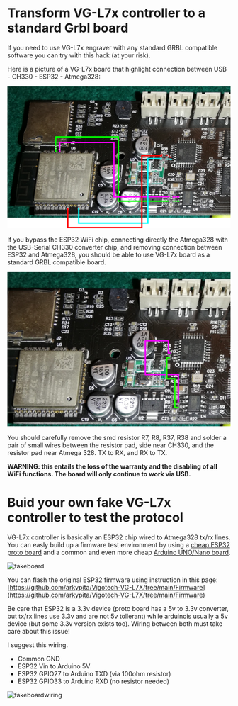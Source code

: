 # Transform VG-L7x controller to a standard Grbl board
If you need to use VG-L7x engraver with any standard GRBL compatible software you can try with this hack (at your risk).

Here is a picture of a VG-L7x board that highlight connection between USB - CH330 - ESP32 - Atmega328:

![original-wiring](original-wiring.jpg)

If you bypass the ESP32 WiFi chip, connecting directly the Atmega328 with the USB-Serial CH330 converter chip, and removing connection between ESP32 and Atmega328, you should be able to use VG-L7x board as a standard GRBL compatible board.

![hack](grbl-hack.jpg)

You should carefully remove the smd resistor R7, R8, R37, R38 and solder a pair of small wires between the resistor pad, side near CH330, and the resistor pad near Atmega 328. TX to RX, and RX to TX.

**WARNING: this entails the loss of the warranty and the disabling of all WiFi functions. The board will only continue to work via USB.**

# Buid your own fake VG-L7x controller to test the protocol

VG-L7x controller is basically an ESP32 chip wired to Atmega328 tx/rx lines. You can easly build up a firmware test environment by using a [cheap ESP32 proto board](https://s.click.aliexpress.com/e/_AcmKU1) and a common and even more cheap [Arduino UNO/Nano board](https://s.click.aliexpress.com/e/_A4UcUD).

![fakeboard](https://github.com/arkypita/Vigotech-VG-L7X/blob/main/Hardware/fakeboard.jpg)

You can flash the original ESP32 firmware using instruction in this page: [https://github.com/arkypita/Vigotech-VG-L7X/tree/main/Firmware](https://github.com/arkypita/Vigotech-VG-L7X/tree/main/Firmware)

Be care that ESP32 is a 3.3v device (proto board has a 5v to 3.3v converter, but tx/rx lines use 3.3v and are not 5v tollerant) while arduinois usually a 5v device (but some 3.3v version exists too). Wiring between both must take care about this issue!

I suggest this wiring.
- Common GND
- ESP32 Vin to Arduino 5V
- ESP32 GPIO27 to Arduino TXD (via 100ohm resistor)
- ESP32 GPIO33 to Arduino RXD (no resistor needed)

![fakeboardwiring](https://github.com/arkypita/Vigotech-VG-L7X/blob/main/Hardware/fakeboardwiring.png)



